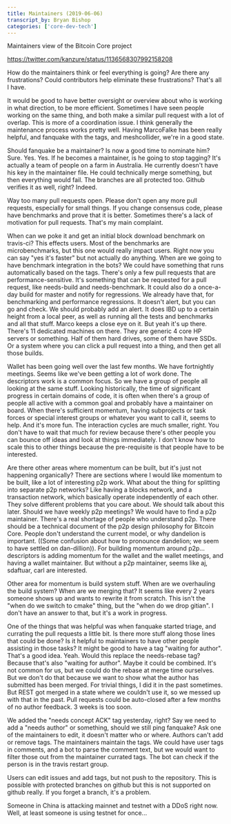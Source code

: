 ```yaml
---
title: Maintainers (2019-06-06)
transcript_by: Bryan Bishop
categories: ['core-dev-tech']
---
```


Maintainers view of the Bitcoin Core project

<https://twitter.com/kanzure/status/1136568307992158208>

How do the maintainers think or feel everything is going? Are there any frustrations? Could contributors help eliminate these frustrations? That's all I have.

It would be good to have better oversight or overview about who is working in what direction, to be more efficient. Sometimes I have seen people working on the same thing, and both make a similar pull request with a lot of overlap. This is more of a coordination issue. I think generally the maintenance process works pretty well. Having MarcoFalke has been really helpful, and fanquake with the tags, and meshcollider, we're in a good state.

Should fanquake be a maintainer? Is now a good time to nominate him? Sure. Yes. Yes. If he becomes a maintainer, is he going to stop tagging? It's actually a team of people on a farm in Australia. He currently doesn't have his key in the maintainer file. He could technically merge something, but then everything would fail. The branches are all protected too. Github verifies it as well, right? Indeed.

Way too many pull requests open. Please don't open any more pull requests, especially for small things. If you change consensus code, please have benchmarks and prove that it is better. Sometimes there's a lack of motivation for pull requests. That's my main complaint.

When can we poke it and get an initial block download benchmark on travis-ci? This effects users. Most of the benchmarks are microbenchmarks, but this one would really impact users. Right now you can say "yes it's faster" but not actually do anything. When are we going to have benchmark integration in the bots? We could have something that runs automatically based on the tags. There's only a few pull requests that are performance-sensitive. It's something that can be requested for a pull request, like needs-build and needs-benchmark. It could also do a once-a-day build for master and notify for regressions. We already have that, for benchmarking and performance regressions. It doesn't alert, but you can go and check. We should probably add an alert. It does IBD up to a certain height from a local peer, as well as running all the tests and benchmarks and all that stuff. Marco keeps a close eye on it. But yeah it's up there. There's 11 dedicated machines on there. They are generic 4 core HP servers or something. Half of them hard drives, some of them have SSDs. Or a system where you can click a pull request into a thing, and then get all those builds.

Wallet has been going well over the last few months. We have fortnightly meetings. Seems like we've been getting a lot of work done. The descriptors work is a common focus. So we have a group of people all looking at the same stuff. Looking historically, the time of significant progress in certain domains of code, it is often when there's a group of people all active with a common goal and probably have a maintainer on board. When there's sufficient momentum, having subprojects or task forces or special interest groups or whatever you want to call it, seems to help. And it's more fun. The interaction cycles are much smaller, right. You don't have to wait that much for review because there's other people you can bounce off ideas and look at things immediately. I don't know how to scale this to other things because the pre-requisite is that people have to be interested.

Are there other areas where momentum can be built, but it's just not happening organically? There are sections where I would like momentum to be built, like a lot of interesting p2p work. What about the thing for splitting into separate p2p networks? Like having a blocks network, and a transaction network, which basically operate independently of each other. They solve different problems that you care about. We should talk about this later. Should we have weekly p2p meetings? We would have to find a p2p maintainer. There's a real shortage of people who understand p2p. There should be a technical document of the p2p design philosophy for Bitcoin Core. People don't understand the current model, or why dandelion is important. ((Some confusion about how to pronounce dandelion; we seem to have settled on dan-dillion)). For building momentum around p2p... descriptors is adding momentum for the wallet and the wallet meetings, and having a wallet maintainer. But without a p2p maintainer, seems like aj, sdaftuar, carl are interested.

Other area for momentum is build system stuff. When are we overhauling the build system? When are we merging that? It seems like every 2 years someone shows up and wants to rewrite it from scratch. This isn't the "when do we switch to cmake" thing, but the "when do we drop gitian". I don't have an answer to that, but it's a work in progress.

One of the things that was helpful was when fanquake started triage, and currating the pull requests a little bit. Is there more stuff along those lines that could be done? Is it helpful to maintainers to have other people assisting in those tasks? It might be good to have a tag "waiting for author". That's a good idea. Yeah. Would this replace the needs-rebase tag? Because that's also "waiting for author". Maybe it could be combined. It's not common for us, but we could do the rebase at merge time ourselves. But we don't do that because we want to show what the author has submitted has been merged. For trivial things, I did it in the past sometimes. But REST got merged in a state where we couldn't use it, so we messed up with that in the past. Pull requests could be auto-closed after a few months of no author feedback. 3 weeks is too soon.

We added the "needs concept ACK" tag yesterday, right? Say we need to add a "needs author" or something, should we still ping fanquake? Ask one of the maintainers to edit, it doesn't matter who or where. Authors can't add or remove tags.  The maintainers maintain the tags. We could have user tags in comments, and a bot to parse the comment text, but we would want to filter those out from the maintainer currated tags. The bot can check if the person is in the travis restart group.

Users can edit issues and add tags, but not push to the repository. This is possible with protected branches on github but this is not supported on github really. If you forget a branch, it's a problem.

Someone in China is attacking mainnet and testnet with a DDoS right now. Well, at least someone is using testnet for once...

